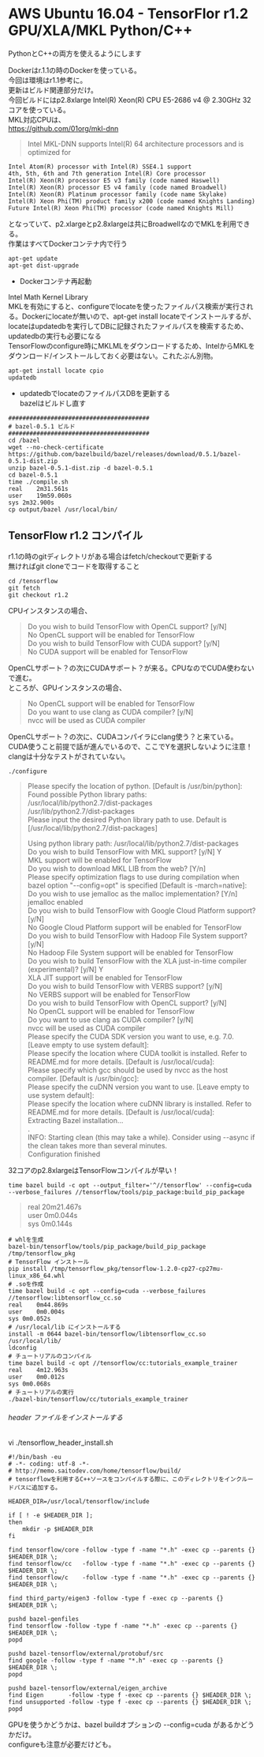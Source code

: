 # AWS Ubuntu 16.04 - TensorFlor r1.2 GPU/XLA/MKL Python/C++  
PythonとC++の両方を使えるようにします  

Dockerはr.1.1の時のDockerを使っている。  
今回は環境はr1.1参考に。  
更新はビルド関連部分だけ。  
今回ビルドにはp2.8xlarge Intel(R) Xeon(R) CPU E5-2686 v4 @ 2.30GHz 32コアを使っている。  
MKL対応CPUは、  
https://github.com/01org/mkl-dnn  
>Intel MKL-DNN supports Intel(R) 64 architecture processors and is optimized for  
>  
    Intel Atom(R) processor with Intel(R) SSE4.1 support  
    4th, 5th, 6th and 7th generation Intel(R) Core processor  
    Intel(R) Xeon(R) processor E5 v3 family (code named Haswell)  
    Intel(R) Xeon(R) processor E5 v4 family (code named Broadwell)  
    Intel(R) Xeon(R) Platinum processor family (code name Skylake)  
    Intel(R) Xeon Phi(TM) product family x200 (code named Knights Landing)  
    Future Intel(R) Xeon Phi(TM) processor (code named Knights Mill)  

となっていて、p2.xlargeとp2.8xlargeは共にBroadwellなのでMKLを利用できる。  
作業はすべてDockerコンテナ内で行う  

```  
apt-get update  
apt-get dist-upgrade  
```  
* Dockerコンテナ再起動  
  
Intel Math Kernel Library  
MKLを有効にすると、configureでlocateを使ったファイルパス検索が実行される。Dockerにlocateが無いので、apt-get install locateでインストールするが、locateはupdatedbを実行してDBに記録されたファイルパスを検索するため、updatedbの実行も必要になる  
TensorFlowのconfigure時にMKLMLをダウンロードするため、IntelからMKLをダウンロード/インストールしておく必要はない。これたぶん別物。  
  
```  
apt-get install locate cpio  
updatedb  
```  
* updatedbでlocateのファイルパスDBを更新する  
bazelはビルドし直す  

```  
########################################  
# bazel-0.5.1 ビルド  
########################################  
cd /bazel  
wget --no-check-certificate https://github.com/bazelbuild/bazel/releases/download/0.5.1/bazel-0.5.1-dist.zip  
unzip bazel-0.5.1-dist.zip -d bazel-0.5.1  
cd bazel-0.5.1  
time ./compile.sh  
real	2m31.561s  
user	19m59.060s  
sys	2m32.900s  
cp output/bazel /usr/local/bin/  
```  
## TensorFlow r1.2 コンパイル  
r1.1の時のgitディレクトリがある場合はfetch/checkoutで更新する  
無ければgit cloneでコードを取得すること  
```  
cd /tensorflow  
git fetch  
git checkout r1.2  
```  
CPUインスタンスの場合、  
>Do you wish to build TensorFlow with OpenCL support? [y/N]   
No OpenCL support will be enabled for TensorFlow  
Do you wish to build TensorFlow with CUDA support? [y/N]   
No CUDA support will be enabled for TensorFlow  

OpenCLサポート？の次にCUDAサポート？が来る。CPUなのでCUDA使わないで進む。  
ところが、GPUインスタンスの場合、  
>No OpenCL support will be enabled for TensorFlow  
>Do you want to use clang as CUDA compiler? [y/N]   
>nvcc will be used as CUDA compiler  

OpenCLサポート？の次に、CUDAコンパイラにclang使う？と来ている。CUDA使うこと前提で話が進んでいるので、ここでYを選択しないように注意！clangは十分なテストがされていない。  
  
```  
./configure  
```  
>Please specify the location of python. [Default is /usr/bin/python]:   
>Found possible Python library paths:  
>  /usr/local/lib/python2.7/dist-packages  
>  /usr/lib/python2.7/dist-packages  
>Please input the desired Python library path to use.  Default is [/usr/local/lib/python2.7/dist-packages]  
>  
>Using python library path: /usr/local/lib/python2.7/dist-packages  
>Do you wish to build TensorFlow with MKL support? [y/N] Y  
>MKL support will be enabled for TensorFlow  
>Do you wish to download MKL LIB from the web? [Y/n]   
>Please specify optimization flags to use during compilation when bazel option "--config=opt" is specified [Default is -march=native]:   
>Do you wish to use jemalloc as the malloc implementation? [Y/n]   
>jemalloc enabled  
>Do you wish to build TensorFlow with Google Cloud Platform support? [y/N]   
>No Google Cloud Platform support will be enabled for TensorFlow  
>Do you wish to build TensorFlow with Hadoop File System support? [y/N]   
>No Hadoop File System support will be enabled for TensorFlow  
>Do you wish to build TensorFlow with the XLA just-in-time compiler (experimental)? [y/N] Y  
>XLA JIT support will be enabled for TensorFlow  
>Do you wish to build TensorFlow with VERBS support? [y/N]   
>No VERBS support will be enabled for TensorFlow  
>Do you wish to build TensorFlow with OpenCL support? [y/N]   
>No OpenCL support will be enabled for TensorFlow  
>Do you want to use clang as CUDA compiler? [y/N]   
>nvcc will be used as CUDA compiler  
>Please specify the CUDA SDK version you want to use, e.g. 7.0. [Leave empty to use system default]:   
>Please specify the location where CUDA  toolkit is installed. Refer to README.md for more details. [Default is /usr/local/cuda]:   
>Please specify which gcc should be used by nvcc as the host compiler. [Default is /usr/bin/gcc]:   
>Please specify the cuDNN version you want to use. [Leave empty to use system default]:   
>Please specify the location where cuDNN  library is installed. Refer to README.md for more details. [Default is /usr/local/cuda]:   
>Extracting Bazel installation...  
>.  
>INFO: Starting clean (this may take a while). Consider using --async if the clean takes more than several minutes.  
>Configuration finished  

32コアのp2.8xlargeはTensorFlowコンパイルが早い！ 

```  
time bazel build -c opt --output_filter='^//tensorflow' --config=cuda --verbose_failures //tensorflow/tools/pip_package:build_pip_package  
```  
>real	20m21.467s  
>user	0m0.044s  
>sys	0m0.144s  

```  
# whlを生成  
bazel-bin/tensorflow/tools/pip_package/build_pip_package /tmp/tensorflow_pkg  
# TensorFlow インストール  
pip install /tmp/tensorflow_pkg/tensorflow-1.2.0-cp27-cp27mu-linux_x86_64.whl  
# .soを作成  
time bazel build -c opt --config=cuda --verbose_failures //tensorflow:libtensorflow_cc.so  
real	0m44.869s  
user	0m0.004s  
sys	0m0.052s  
# /usr/local/lib にインストールする  
install -m 0644 bazel-bin/tensorflow/libtensorflow_cc.so /usr/local/lib/  
ldconfig  
# チュートリアルのコンパイル  
time bazel build -c opt //tensorflow/cc:tutorials_example_trainer  
real	4m12.963s  
user	0m0.012s  
sys	0m0.068s  
# チュートリアルの実行  
./bazel-bin/tensorflow/cc/tutorials_example_trainer  
```  
  
###### header ファイルをインストールする
vi ./tensorflow_header_install.sh  
```  
#!/bin/bash -eu
# -*- coding: utf-8 -*-
# http://memo.saitodev.com/home/tensorflow/build/
# tensorflowを利用するC++ソースをコンパイルする際に、このディレクトリをインクルードパスに追加する。

HEADER_DIR=/usr/local/tensorflow/include

if [ ! -e $HEADER_DIR ];
then
    mkdir -p $HEADER_DIR
fi

find tensorflow/core -follow -type f -name "*.h" -exec cp --parents {} $HEADER_DIR \;
find tensorflow/cc   -follow -type f -name "*.h" -exec cp --parents {} $HEADER_DIR \;
find tensorflow/c    -follow -type f -name "*.h" -exec cp --parents {} $HEADER_DIR \;

find third_party/eigen3 -follow -type f -exec cp --parents {} $HEADER_DIR \;

pushd bazel-genfiles
find tensorflow -follow -type f -name "*.h" -exec cp --parents {} $HEADER_DIR \;
popd

pushd bazel-tensorflow/external/protobuf/src
find google -follow -type f -name "*.h" -exec cp --parents {} $HEADER_DIR \;
popd

pushd bazel-tensorflow/external/eigen_archive
find Eigen       -follow -type f -exec cp --parents {} $HEADER_DIR \;
find unsupported -follow -type f -exec cp --parents {} $HEADER_DIR \;
popd
```

GPUを使うかどうかは、bazel buildオプションの --config=cuda があるかどうかだけ。  
configureも注意が必要だけども。